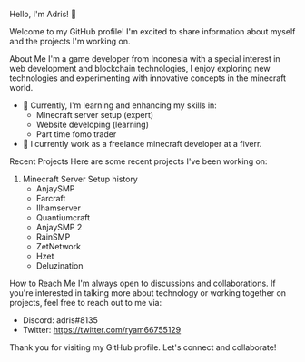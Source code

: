 Hello, I'm Adris! 👋

Welcome to my GitHub profile! I'm excited to share information about myself and the projects I'm working on.

About Me
I'm a game developer from Indonesia with a special interest in web development and blockchain technologies,
I enjoy exploring new technologies and experimenting with innovative concepts in the minecraft world.

- 🌱 Currently, I'm learning and enhancing my skills in:
  - Minecraft server setup (expert)
  - Website developing (learning)
  - Part time fomo trader
- 💼 I currently work as a freelance minecraft developer at a fiverr.

Recent Projects
Here are some recent projects I've been working on:

1. Minecraft Server Setup history
   - AnjaySMP
   - Farcraft
   - Ilhamserver
   - Quantiumcraft
   - AnjaySMP 2
   - RainSMP
   - ZetNetwork
   - Hzet
   - Deluzination

How to Reach Me
I'm always open to discussions and collaborations. If you're interested in talking more about technology or working together on projects, feel free to reach out to me via:

- Discord: adris#8135
- Twitter: https://twitter.com/ryam66755129

Thank you for visiting my GitHub profile. Let's connect and collaborate!
